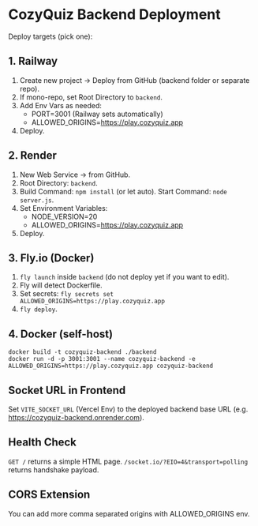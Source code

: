 # CozyQuiz Backend Deployment

Deploy targets (pick one):

## 1. Railway
1. Create new project → Deploy from GitHub (backend folder or separate repo).
2. If mono-repo, set Root Directory to `backend`.
3. Add Env Vars as needed:
   - PORT=3001 (Railway sets automatically)
   - ALLOWED_ORIGINS=https://play.cozyquiz.app
4. Deploy.

## 2. Render
1. New Web Service → from GitHub.
2. Root Directory: `backend`.
3. Build Command: `npm install` (or let auto). Start Command: `node server.js`.
4. Set Environment Variables:
   - NODE_VERSION=20
   - ALLOWED_ORIGINS=https://play.cozyquiz.app
5. Deploy.

## 3. Fly.io (Docker)
1. `fly launch` inside `backend` (do not deploy yet if you want to edit).
2. Fly will detect Dockerfile.
3. Set secrets:
   `fly secrets set ALLOWED_ORIGINS=https://play.cozyquiz.app`
4. `fly deploy`.

## 4. Docker (self-host)
```
docker build -t cozyquiz-backend ./backend
docker run -d -p 3001:3001 --name cozyquiz-backend -e ALLOWED_ORIGINS=https://play.cozyquiz.app cozyquiz-backend
```

## Socket URL in Frontend
Set `VITE_SOCKET_URL` (Vercel Env) to the deployed backend base URL (e.g. https://cozyquiz-backend.onrender.com).

## Health Check
`GET /` returns a simple HTML page.
`/socket.io/?EIO=4&transport=polling` returns handshake payload.

## CORS Extension
You can add more comma separated origins with ALLOWED_ORIGINS env.

